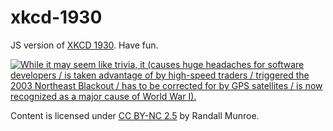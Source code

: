 # xkcd-1930

JS version of [XKCD 1930](https://xkcd.com/1930/). Have fun.

[![While it may seem like trivia, it (causes huge headaches for software developers / is taken advantage of by high-speed traders / triggered the 2003 Northeast Blackout / has to be corrected for by GPS satellites / is now recognized as a major cause of World War I).](https://imgs.xkcd.com/comics/calendar_facts.png)](https://xkcd.com/license.html)

Content is licensed under [CC BY-NC 2.5](https://creativecommons.org/licenses/by-nc/2.5/) by Randall Munroe.

